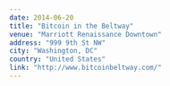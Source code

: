 ```yaml
---
date: 2014-06-20
title: "Bitcoin in the Beltway"
venue: "Marriott Renaissance Downtown"
address: "999 9th St NW"
city: "Washington, DC"
country: "United States"
link: "http://www.bitcoinbeltway.com/"
---
```

